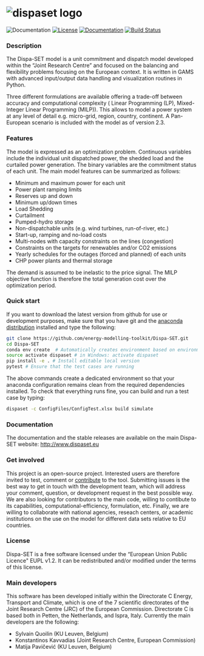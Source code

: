 ![dispaset logo](https://raw.githubusercontent.com/energy-modelling-toolkit/Dispa-SET/tests/Docs/figures/logo.png)
===================
 ![Documentation](https://img.shields.io/badge/python-2.7,%203.7-blue.svg) [![License](https://img.shields.io/badge/License-EUPL--1.2-blue.svg)](https://opensource.org/licenses/EUPL-1.2) [![Documentation](https://readthedocs.org/projects/dispa-set/badge/?branch=master)](http://dispa-set.readthedocs.io/en/latest/) [![Build Status](https://travis-ci.org/energy-modelling-toolkit/Dispa-SET.svg)](https://travis-ci.org/energy-modelling-toolkit/Dispa-SET.svg?brach=master)

### Description
The Dispa-SET model is a unit commitment and dispatch model developed within the “Joint Research Centre” and focused on the balancing and flexibility problems focusing on the European context. It is written in GAMS with advanced input/output data handling and visualization routines in Python.

Three different formulations are available offering a trade-off between accuracy and computational complexity ( Linear Programming (LP), Mixed-Integer Linear Programming (MILP)). This allows
 to model a power system at any level of detail e.g. micro-grid, region, country, continent. A Pan-European scenario is included with the model as of version 2.3.
 
### Features
The model is expressed as an optimization problem. 
Continuous variables include the individual unit dispatched power, the shedded load and the curtailed power generation. The binary variables are the commitment status of each unit. The main model features can be summarized as follows:

- Minimum and maximum power for each unit
- Power plant ramping limits
- Reserves up and down
- Minimum up/down times
- Load Shedding
- Curtailment
- Pumped-hydro storage
- Non-dispatchable units (e.g. wind turbines, run-of-river, etc.)
- Start-up, ramping and no-load costs
- Multi-nodes with capacity constraints on the lines (congestion)
- Constraints on the targets for renewables and/or CO2 emissions
- Yearly schedules for the outages (forced and planned) of each units
- CHP power plants and thermal storage

The demand is assumed to be inelastic to the price signal. The MILP objective function is therefore the total generation cost over the optimization period. 

### Quick start

If you want to download the latest version from github for use or development purposes, make sure that you have git and the [anaconda distribution](https://www.anaconda.com/distribution/) installed and type the following:

```bash
git clone https://github.com/energy-modelling-toolkit/Dispa-SET.git
cd Dispa-SET
conda env create  # Automatically creates environment based on environment.yml
source activate dispaset # in Windows: activate dispaset
pip install -e . # Install editable local version
pytest # Ensure that the test cases are running
```

The above commands create a dedicated environment so that your anaconda configuration remains clean from the required dependencies installed.
To check that everything runs fine, you can build and run a test case by typing:
```bash
dispaset -c ConfigFiles/ConfigTest.xlsx build simulate
```

### Documentation
The documentation and the stable releases are available on the main Dispa-SET website: http://www.dispaset.eu
 
### Get involved
This project is an open-source project. Interested users are therefore invited to test, comment or [contribute](CONTRIBUTING.md) to the tool. Submitting issues is the best way to get in touch with the development team, which will address your comment, question, or development request in the best possible way. We are also looking for contributors to the main code, willing to contibute to its capabilities, computational-efficiency, formulation, etc. Finally, we are willing to collaborate with national agencies, reseach centers, or academic institutions on the use on the model for different data sets relative to EU countries.

### License
Dispa-SET is a free software licensed under the “European Union Public Licence" EUPL v1.2. It 
can be redistributed and/or modified under the terms of this license.

### Main developers
This software has been developed initially within the Directorate C Energy, Transport and Climate, which is one of the 7 scientific directorates of the Joint Research Centre (JRC) of the European Commission. Directorate C is based both in Petten, the Netherlands, and Ispra, Italy. 
Currently the main developers are the following:

- Sylvain Quoilin (KU Leuven, Belgium)
- Konstantinos Kavvadias (Joint Research Centre, European Commission)
- Matija Pavičević  (KU Leuven, Belgium)

